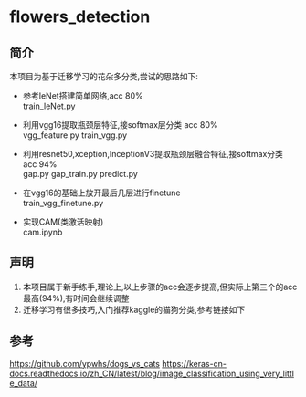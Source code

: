 # flowers_detection
## 简介
本项目为基于迁移学习的花朵多分类,尝试的思路如下:

* 参考leNet搭建简单网络,acc 80%  
		train_leNet.py  

* 利用vgg16提取瓶颈层特征,接softmax层分类 acc 80%  
		vgg_feature.py train_vgg.py  

* 利用resnet50,xception,InceptionV3提取瓶颈层融合特征,接softmax分类 acc 94%  
		gap.py gap_train.py predict.py  

* 在vgg16的基础上放开最后几层进行finetune  
		train_vgg_finetune.py  

* 实现CAM(类激活映射)  
		cam.ipynb

## 声明
1. 本项目属于新手练手,理论上,以上步骤的acc会逐步提高,但实际上第三个的acc最高(94%),有时间会继续调整
2. 迁移学习有很多技巧,入门推荐kaggle的猫狗分类,参考链接如下

## 参考

 https://github.com/ypwhs/dogs_vs_cats
 https://keras-cn-docs.readthedocs.io/zh_CN/latest/blog/image_classification_using_very_little_data/